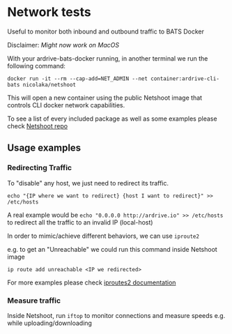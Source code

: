 # Network tests

Useful to monitor both inbound and outbound traffic to BATS Docker

Disclaimer: *Might now work on MacOS*

With your ardrive-bats-docker running, in another terminal we run the following command:

```docker run -it --rm --cap-add=NET_ADMIN --net container:ardrive-cli-bats nicolaka/netshoot```

This will open a new container using the public Netshoot image that controls CLI docker network capabilities.

To see a list of every included package as well as some examples please check [Netshoot repo](https://github.com/nicolaka/netshoot#netshoot-a-docker--kubernetes-network-trouble-shooting-swiss-army-container)


## Usage examples
### Redirecting Traffic

To "disable" any host, we just need to redirect its traffic.

```echo "{IP where we want to redirect} {host I want to redirect}" >> /etc/hosts```

A real example would be ```echo "0.0.0.0 http://ardrive.io" >> /etc/hosts``` to redirect all the traffic to an invalid IP (local-host)

In order to mimic/achieve different behaviors, we can use ```iproute2``` 

e.g. to get an "Unreachable" we could run this command inside Netshoot image

```ip route add unreachable <IP we redirected>```

For more examples please check [iproutes2 documentation](https://baturin.org/docs/iproute2/#ip-route-add-blackhole)

### Measure traffic

Inside Netshoot, run ```iftop``` to monitor connections and measure speeds e.g. while uploading/downloading
